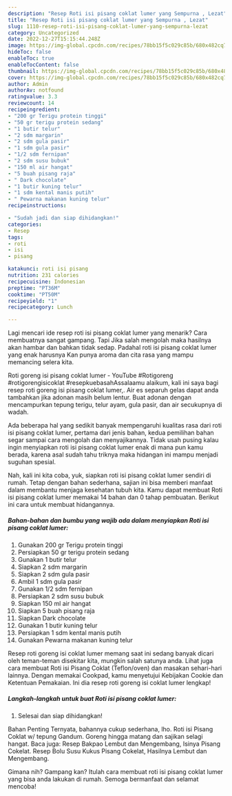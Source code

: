 ```yaml
---
description: "Resep Roti isi pisang coklat lumer yang Sempurna , Lezat"
title: "Resep Roti isi pisang coklat lumer yang Sempurna , Lezat"
slug: 1110-resep-roti-isi-pisang-coklat-lumer-yang-sempurna-lezat
category: Uncategorized
date: 2022-12-27T15:15:44.248Z
image: https://img-global.cpcdn.com/recipes/78bb15f5c029c85b/680x482cq70/roti-isi-pisang-coklat-lumer-foto-resep-utama.jpg
hideToc: false
enableToc: true
enableTocContent: false
thumbnail: https://img-global.cpcdn.com/recipes/78bb15f5c029c85b/680x482cq70/roti-isi-pisang-coklat-lumer-foto-resep-utama.jpg
cover: https://img-global.cpcdn.com/recipes/78bb15f5c029c85b/680x482cq70/roti-isi-pisang-coklat-lumer-foto-resep-utama.jpg
author: Admin
authorAv: notfound
ratingvalue: 3.3
reviewcount: 14
recipeingredient:
- "200 gr Terigu protein tinggi"
- "50 gr terigu protein sedang"
- "1 butir telur"
- "2 sdm margarin"
- "2 sdm gula pasir"
- "1 sdm gula pasir"
- "1/2 sdm fernipan"
- "2 sdm susu bubuk"
- "150 ml air hangat"
- "5 buah pisang raja"
- " Dark chocolate"
- "1 butir kuning telur"
- "1 sdm kental manis putih"
- " Pewarna makanan kuning telur"
recipeinstructions:

- "Sudah jadi dan siap dihidangkan!"
categories:
- Resep
tags:
- roti
- isi
- pisang

katakunci: roti isi pisang 
nutrition: 231 calories
recipecuisine: Indonesian
preptime: "PT36M"
cooktime: "PT50M"
recipeyield: "1"
recipecategory: Lunch

---
```



Lagi mencari ide resep roti isi pisang coklat lumer yang menarik? Cara membuatnya sangat gampang. Tapi Jika salah mengolah maka hasilnya akan hambar dan bahkan tidak sedap. Padahal roti isi pisang coklat lumer yang enak harusnya Kan punya aroma dan cita rasa yang mampu memancing selera kita.


Roti goreng isi pisang coklat lumer - YouTube #Rotigoreng #rotigorengisicoklat #resepkuebasahAssalaamu alaikum, kali ini saya bagi resep roti goreng isi pisang coklat lumer,. Air es separuh gelas dapat anda tambahkan jika adonan masih belum lentur. Buat adonan dengan mencampurkan tepung terigu, telur ayam, gula pasir, dan air secukupnya di wadah.

Ada beberapa hal yang sedikit banyak mempengaruhi kualitas rasa dari roti isi pisang coklat lumer, pertama dari jenis bahan, kedua pemilihan bahan segar sampai cara mengolah dan menyajikannya. Tidak usah pusing kalau ingin menyiapkan roti isi pisang coklat lumer enak di mana pun kamu berada, karena asal sudah tahu triknya maka hidangan ini mampu menjadi suguhan spesial.


Nah, kali ini kita coba, yuk, siapkan roti isi pisang coklat lumer sendiri di rumah. Tetap dengan bahan sederhana, sajian ini bisa memberi manfaat dalam membantu menjaga kesehatan tubuh kita. Kamu dapat membuat Roti isi pisang coklat lumer memakai 14 bahan dan 0 tahap pembuatan. Berikut ini cara untuk membuat hidangannya.

<!--inarticleads1-->

##### Bahan-bahan dan bumbu yang wajib ada dalam menyiapkan Roti isi pisang coklat lumer:

1. Gunakan 200 gr Terigu protein tinggi
1. Persiapkan 50 gr terigu protein sedang
1. Gunakan 1 butir telur
1. Siapkan 2 sdm margarin
1. Siapkan 2 sdm gula pasir
1. Ambil 1 sdm gula pasir
1. Gunakan 1/2 sdm fernipan
1. Persiapkan 2 sdm susu bubuk
1. Siapkan 150 ml air hangat
1. Siapkan 5 buah pisang raja
1. Siapkan  Dark chocolate
1. Gunakan 1 butir kuning telur
1. Persiapkan 1 sdm kental manis putih
1. Gunakan  Pewarna makanan kuning telur


Resep roti goreng isi coklat lumer memang saat ini sedang banyak dicari oleh teman-teman disekitar kita, mungkin salah satunya anda. Lihat juga cara membuat Roti isi Pisang Coklat (Teflon/oven) dan masakan sehari-hari lainnya. Dengan memakai Cookpad, kamu menyetujui Kebijakan Cookie dan Ketentuan Pemakaian. Ini dia resep roti goreng isi coklat lumer lengkap! 

<!--inarticleads2-->

##### Langkah-langkah untuk buat Roti isi pisang coklat lumer:


1. Selesai dan siap dihidangkan!

Bahan Penting Ternyata, bahannya cukup sederhana, lho. Roti isi Pisang Coklat w/ tepung Gandum. Goreng hingga matang dan sajikan selagi hangat. Baca juga: Resep Bakpao Lembut dan Mengembang, Isinya Pisang Cokelat. Resep Bolu Susu Kukus Pisang Cokelat, Hasilnya Lembut dan Mengembang. 

Gimana nih? Gampang kan? Itulah cara membuat roti isi pisang coklat lumer yang bisa anda lakukan di rumah. Semoga bermanfaat dan selamat mencoba!
